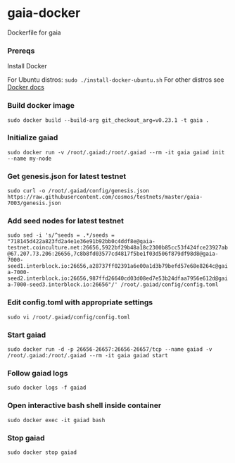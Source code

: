 # gaia-docker
Dockerfile for gaia

### Prereqs
Install Docker

For Ubuntu distros: `sudo ./install-docker-ubuntu.sh`
For other distros see [Docker docs](https://docs.docker.com/install/)

### Build docker image
`sudo docker build --build-arg git_checkout_arg=v0.23.1 -t gaia .`

### Initialize gaiad
`sudo docker run -v /root/.gaiad:/root/.gaiad --rm -it gaia gaiad init --name my-node`

### Get genesis.json for latest testnet
`sudo curl -o /root/.gaiad/config/genesis.json https://raw.githubusercontent.com/cosmos/testnets/master/gaia-7003/genesis.json`

### Add seed nodes for latest testnet
`sudo sed -i 's/^seeds = .*/seeds = "718145d422a823fd2a4e1e36e91b92bb0c4ddf8e@gaia-testnet.coinculture.net:26656,5922bf29b48a18c2300b85cc53f424fce23927ab@67.207.73.206:26656,7c8b8fd03577cd4817f5be1f03d506f879df98d8@gaia-7000-seed1.interblock.io:26656,a28737ff02391a6e00a1d3b79befd57e68e8264c@gaia-7000-seed2.interblock.io:26656,987ffd26640cd03d08ed7e53b24dfaa7956e612d@gaia-7000-seed3.interblock.io:26656"/' /root/.gaiad/config/config.toml`

### Edit config.toml with appropriate settings
`sudo vi /root/.gaiad/config/config.toml`

### Start gaiad
`sudo docker run -d -p 26656-26657:26656-26657/tcp --name gaiad -v /root/.gaiad:/root/.gaiad --rm -it gaia gaiad start`

### Follow gaiad logs
`sudo docker logs -f gaiad`

### Open interactive bash shell inside container
`sudo docker exec -it gaiad bash`

### Stop gaiad
`sudo docker stop gaiad`
